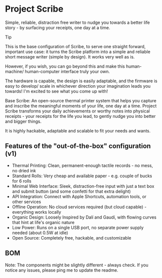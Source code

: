 # Project Scribe
Simple, reliable, distraction free writer to nudge you towards a better life story - by surfacing your receipts, one day at a time.

> [!TIP]  
> This is the base configuration of Scribe, to serve one straight forward, important use case: it turns the Scribe platform into a simple and reliable short message writer (simple by design). It works very well as is.
> 
> However, if you wish, you can go beyond this and make this human-machine/ human-computer interface truly your own.
>
> The hardware is capable, the design is easily adaptable, and the firmware is easy to develop/ scale in whichever direction your imagination leads you towards!
> I'm excited to see what you come up with!

Base Scribe: An open-source thermal printer system that helps you capture and inscribe the meaningful moments of your life, one day at a time. Project Scribe transforms your daily achievements or worthy notes into physical receipts - your receipts for the life you lead, to gently nudge you into better and bigger things.

It is highly hackable, adaptable and scalable to fit your needs and wants.

## Features of the "out-of-the-box" configuration (v1)
- Thermal Printing: Clean, permanent-enough tactile records - no mess, no dried ink
- Standard Rolls: Very cheap and available paper - e.g. couple of bucks for 6 rolls 
- Minimal Web Interface: Sleek, distraction-free input with just a text box and submit button (and some confetti for that extra delight)
- API Integration: Connect with Apple Shortcuts, automation tools, or other services
- Offline Operation: No cloud services required (but cloud capable) - everything works locally
- Organic Design: Loosely Inspired by Dalí and Gaudí, with flowing curves that hint at life's organic nature
- Low Power: Runs on a single USB port, no separate power supply needed (about 0.5W at idle)
- Open Source: Completely free, hackable, and customizable

## BOM

Note: The components might be slightly different - always check. If you notice any issues, please ping me to update the readme.
